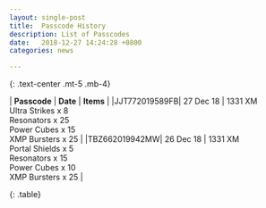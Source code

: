 ```yaml
---
layout: single-post
title:  Passcode History
description: List of Passcodes
date:   2018-12-27 14:24:28 +0800
categories: news

---
```


{: .text-center .mt-5 .mb-4}

| __Passcode__ | __Date__ | __Items__ |
|JJT772019589FB| 27 Dec 18 | 1331 XM<br>Ultra Strikes x 8<br>Resonators x 25<br>Power Cubes x 15<br>XMP Bursters x 25 |
|TBZ662019942MW| 26 Dec 18 | 1331 XM<br>Portal Shields x 5<br>Resonators x 15<br>Power Cubes x 10<br>XMP Bursters x 25 |

{: .table}